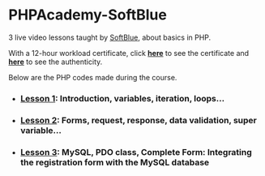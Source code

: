# PHPAcademy-SoftBlue
3 live video lessons taught by [SoftBlue](http://www.softblue.com.br), about basics in PHP. 

With a 12-hour workload certificate, click **[here](https://github.com/samuel-sanches-BR/PHPAcademy-SoftBlue/blob/exercise-certified/341118645604.pdf)** to see the certificate and **[here](http://www.softblue.com.br/certificado/341118645604)** to see the authenticity.

Below are the PHP codes made during the course.

* ### [Lesson 1](https://github.com/samuel-sanches-BR/PHPAcademy-SoftBlue/tree/lesson1/): Introduction, variables, iteration, loops...
    
* ### [Lesson 2](https://github.com/samuel-sanches-BR/PHPAcademy-SoftBlue/tree/lesson2/): Forms, request, response, data validation, super variable... 
  
* ### [Lesson 3](https://github.com/samuel-sanches-BR/PHPAcademy-SoftBlue/tree/lesson3/): MySQL, PDO class, Complete Form: Integrating the registration form with the MySQL database

